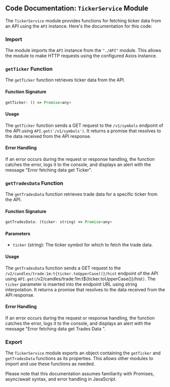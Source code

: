 ## Code Documentation: `TickerService` Module

The `TickerService` module provides functions for fetching ticker data from an API using the `API` instance. Here's the documentation for this code:

### Import

The module imports the `API` instance from the `"./API"` module. This allows the module to make HTTP requests using the configured Axios instance.

### `getTicker` Function

The `getTicker` function retrieves ticker data from the API.

#### Function Signature

```javascript
getTicker: () => Promise<any>
```

#### Usage

The `getTicker` function sends a GET request to the `/v1/symbols` endpoint of the API using `API.get('/v1/symbols')`. It returns a promise that resolves to the data received from the API response.

#### Error Handling

If an error occurs during the request or response handling, the function catches the error, logs it to the console, and displays an alert with the message "Error fetching data get Ticker".

### `getTradesData` Function

The `getTradesData` function retrieves trade data for a specific ticker from the API.

#### Function Signature

```javascript
getTradesData: (ticker: string) => Promise<any>
```

#### Parameters

- `ticker` (string): The ticker symbol for which to fetch the trade data.

#### Usage

The `getTradesData` function sends a GET request to the `/v2/candles/trade:1m:t{ticker.toUpperCase()}/hist` endpoint of the API using `API.get(`/v2/candles/trade:1m:t${ticker.toUpperCase()}/hist`)`. The `ticker` parameter is inserted into the endpoint URL using string interpolation. It returns a promise that resolves to the data received from the API response.

#### Error Handling

If an error occurs during the request or response handling, the function catches the error, logs it to the console, and displays an alert with the message "Error fetching data get Trades Data ".

### Export

The `TickerService` module exports an object containing the `getTicker` and `getTradesData` functions as its properties. This allows other modules to import and use these functions as needed.

Please note that this documentation assumes familiarity with Promises, async/await syntax, and error handling in JavaScript.
